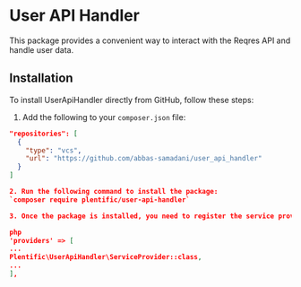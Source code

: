 # User API Handler

This package provides a convenient way to interact with the Reqres API and handle user data.

## Installation

To install UserApiHandler directly from GitHub, follow these steps:

1. Add the following to your `composer.json` file:

```json
"repositories": [
  {
    "type": "vcs",
    "url": "https://github.com/abbas-samadani/user_api_handler"
  }
]

2. Run the following command to install the package:
`composer require plentific/user-api-handler`

3. Once the package is installed, you need to register the service provider in your config/app.php file:

php
'providers' => [
...
Plentific\UserApiHandler\ServiceProvider::class,
...
],
